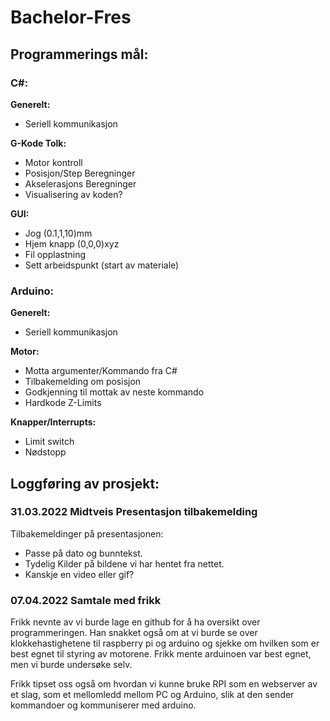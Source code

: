 # Bachelor-Fres


## Programmerings mål:

### C#:

**Generelt:**
- Seriell kommunikasjon

**G-Kode Tolk:**
- Motor kontroll
- Posisjon/Step Beregninger
- Akselerasjons Beregninger
- Visualisering av koden?

**GUI:**
- Jog (0.1,1,10)mm
- Hjem knapp (0,0,0)xyz
- Fil opplastning
- Sett arbeidspunkt (start av materiale)

### Arduino:

**Generelt:**
- Seriell kommunikasjon

**Motor:**
- Motta argumenter/Kommando fra C#
- Tilbakemelding om posisjon
- Godkjenning til mottak av neste kommando
- Hardkode Z-Limits


**Knapper/Interrupts:**
- Limit switch
- Nødstopp


## Loggføring av prosjekt:

### 31.03.2022 Midtveis Presentasjon tilbakemelding
Tilbakemeldinger på presentasjonen: 
- Passe på dato og bunntekst.
- Tydelig Kilder på bildene vi har hentet fra nettet.
- Kanskje en video eller gif? 


### 07.04.2022 Samtale med frikk

Frikk nevnte av vi burde lage en github for å ha oversikt over programmeringen.
Han snakket også om at vi burde se over klokkehastighetene til raspberry pi og arduino og sjekke om hvilken som er best egnet til styring av motorene. Frikk mente arduinoen var best egnet, men vi burde undersøke selv.

Frikk tipset oss også om hvordan vi kunne bruke RPI som en webserver av et slag, som et mellomledd mellom PC og Arduino, slik at den sender kommandoer og kommuniserer med arduino.